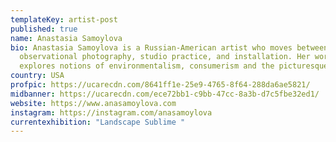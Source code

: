 ```yaml
---
templateKey: artist-post
published: true
name: Anastasia Samoylova
bio: Anastasia Samoylova is a Russian-American artist who moves between
  observational photography, studio practice, and installation. Her work
  explores notions of environmentalism, consumerism and the picturesque.
country: USA
profpic: https://ucarecdn.com/8641ff1e-25e9-4765-8f64-288da6ae5821/
midbanner: https://ucarecdn.com/ece72bb1-c9bb-47cc-8a3b-d7c5fbe32ed1/
website: https://www.anasamoylova.com
instagram: https://instagram.com/anasamoylova
currentexhibition: "Landscape Sublime "
---
```

